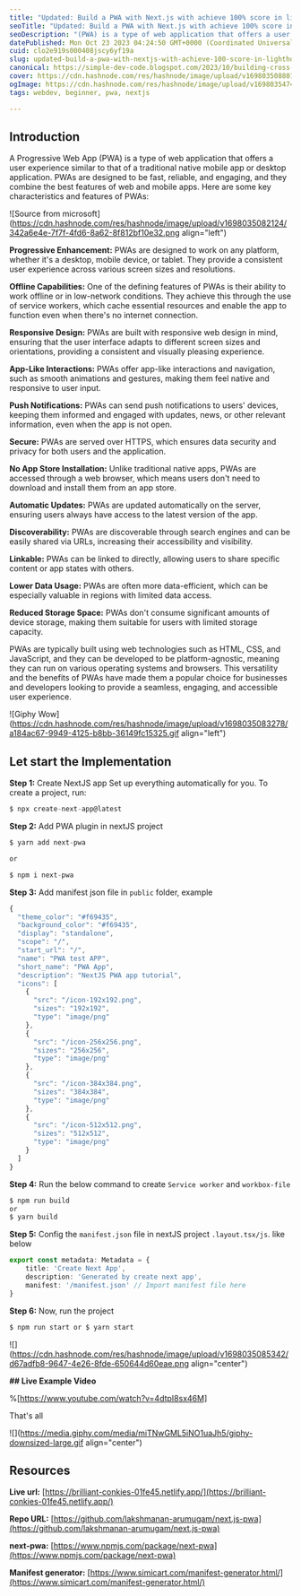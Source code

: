 ```yaml
---
title: "Updated: Build a PWA with Next.js with achieve 100% score in lighthouse"
seoTitle: "Updated: Build a PWA with Next.js with achieve 100% score in lighthous"
seoDescription: "(PWA) is a type of web application that offers a user experience similar to that of a traditional native mobile app or desktop application"
datePublished: Mon Oct 23 2023 04:24:50 GMT+0000 (Coordinated Universal Time)
cuid: clo2e919s000408jscy6yf19a
slug: updated-build-a-pwa-with-nextjs-with-achieve-100-score-in-lighthouse
canonical: https://simple-dev-code.blogspot.com/2023/10/building-cross-platform-pwas-with.html
cover: https://cdn.hashnode.com/res/hashnode/image/upload/v1698035088015/785b98f4-f16a-4560-8fba-27ecca984ebb.png
ogImage: https://cdn.hashnode.com/res/hashnode/image/upload/v1698035474716/b22fd6d2-35b3-4a74-8282-ea0535245acc.png
tags: webdev, beginner, pwa, nextjs

---
```


## Introduction

A Progressive Web App (PWA) is a type of web application that offers a user experience similar to that of a traditional native mobile app or desktop application. PWAs are designed to be fast, reliable, and engaging, and they combine the best features of web and mobile apps. Here are some key characteristics and features of PWAs:

![Source from microsoft](https://cdn.hashnode.com/res/hashnode/image/upload/v1698035082124/342a6e4e-7f7f-4fd6-8a62-8f812bf10e32.png align="left")

**Progressive Enhancement:** PWAs are designed to work on any platform, whether it's a desktop, mobile device, or tablet. They provide a consistent user experience across various screen sizes and resolutions.

**Offline Capabilities:** One of the defining features of PWAs is their ability to work offline or in low-network conditions. They achieve this through the use of service workers, which cache essential resources and enable the app to function even when there's no internet connection.

**Responsive Design:** PWAs are built with responsive web design in mind, ensuring that the user interface adapts to different screen sizes and orientations, providing a consistent and visually pleasing experience.

**App-Like Interactions:** PWAs offer app-like interactions and navigation, such as smooth animations and gestures, making them feel native and responsive to user input.

**Push Notifications:** PWAs can send push notifications to users' devices, keeping them informed and engaged with updates, news, or other relevant information, even when the app is not open.

**Secure:** PWAs are served over HTTPS, which ensures data security and privacy for both users and the application.

**No App Store Installation:** Unlike traditional native apps, PWAs are accessed through a web browser, which means users don't need to download and install them from an app store.

**Automatic Updates:** PWAs are updated automatically on the server, ensuring users always have access to the latest version of the app.

**Discoverability:** PWAs are discoverable through search engines and can be easily shared via URLs, increasing their accessibility and visibility.

**Linkable:** PWAs can be linked to directly, allowing users to share specific content or app states with others.

**Lower Data Usage:** PWAs are often more data-efficient, which can be especially valuable in regions with limited data access.

**Reduced Storage Space:** PWAs don't consume significant amounts of device storage, making them suitable for users with limited storage capacity.

PWAs are typically built using web technologies such as HTML, CSS, and JavaScript, and they can be developed to be platform-agnostic, meaning they can run on various operating systems and browsers. This versatility and the benefits of PWAs have made them a popular choice for businesses and developers looking to provide a seamless, engaging, and accessible user experience.

![Giphy Wow](https://cdn.hashnode.com/res/hashnode/image/upload/v1698035083278/a184ac67-9949-4125-b8bb-36149fc15325.gif align="left")

## Let start the Implementation

**Step 1:** Create NextJS app Set up everything automatically for you. To create a project, run:

```typescript
$ npx create-next-app@latest
```

**Step 2:** Add PWA plugin in nextJS project

```typescript
$ yarn add next-pwa 

or 

$ npm i next-pwa
```

**Step 3:** Add manifest json file in `public` folder, example

```typescript
{
  "theme_color": "#f69435",
  "background_color": "#f69435",
  "display": "standalone",
  "scope": "/",
  "start_url": "/",
  "name": "PWA test APP",
  "short_name": "PWA App",
  "description": "NextJS PWA app tutorial",
  "icons": [
    {
      "src": "/icon-192x192.png",
      "sizes": "192x192",
      "type": "image/png"
    },
    {
      "src": "/icon-256x256.png",
      "sizes": "256x256",
      "type": "image/png"
    },
    {
      "src": "/icon-384x384.png",
      "sizes": "384x384",
      "type": "image/png"
    },
    {
      "src": "/icon-512x512.png",
      "sizes": "512x512",
      "type": "image/png"
    }
  ]
}
```

**Step 4:** Run the below command to create `Service worker` and `workbox-file`

```typescript
$ npm run build 
or 
$ yarn build
```

**Step 5:** Config the `manifest.json` file in nextJS project `.layout.tsx/js`. like below

```typescript
export const metadata: Metadata = { 
    title: 'Create Next App', 
    description: 'Generated by create next app', 
    manifest: '/manifest.json' // Import manifest file here 
}
```

**Step 6:** Now, run the project

```typescript
$ npm run start or $ yarn start
```

![](https://cdn.hashnode.com/res/hashnode/image/upload/v1698035085342/d67adfb8-9647-4e26-8fde-650644d60eae.png align="center")

**\## Live Example Video**

%[https://www.youtube.com/watch?v=4dtpI8sx46M] 

That's all

![](https://media.giphy.com/media/miTNwGML5iNO1uaJh5/giphy-downsized-large.gif align="center")

## **Resources**

**Live url:** [https://brilliant-conkies-01fe45.netlify.app/](https://brilliant-conkies-01fe45.netlify.app/)

**Repo URL:** [https://github.com/lakshmanan-arumugam/next.js-pwa](https://github.com/lakshmanan-arumugam/next.js-pwa)

**next-pwa:** [https://www.npmjs.com/package/next-pwa](https://www.npmjs.com/package/next-pwa)

**Manifest generator:** [https://www.simicart.com/manifest-generator.html/](https://www.simicart.com/manifest-generator.html/)
